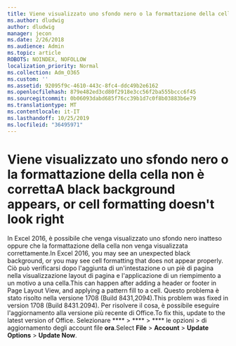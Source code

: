 ```yaml
---
title: Viene visualizzato uno sfondo nero o la formattazione della cella non è corretta
ms.author: dludwig
author: dludwig
manager: jecon
ms.date: 2/26/2018
ms.audience: Admin
ms.topic: article
ROBOTS: NOINDEX, NOFOLLOW
localization_priority: Normal
ms.collection: Adm_O365
ms.custom: ''
ms.assetid: 92095f9c-4610-443c-8fc4-ddc49b2e6162
ms.openlocfilehash: 879e482ed3cd80f2918e3cc56f2ba555bccc6f45
ms.sourcegitcommit: 0b06093dabd685f76cc39b1d7c0f8b03883b6e79
ms.translationtype: MT
ms.contentlocale: it-IT
ms.lasthandoff: 10/25/2019
ms.locfileid: "36495971"
---
```

# <a name="a-black-background-appears-or-cell-formatting-doesnt-look-right"></a><span data-ttu-id="83bfe-102">Viene visualizzato uno sfondo nero o la formattazione della cella non è corretta</span><span class="sxs-lookup"><span data-stu-id="83bfe-102">A black background appears, or cell formatting doesn't look right</span></span>

<span data-ttu-id="83bfe-103">In Excel 2016, è possibile che venga visualizzato uno sfondo nero inatteso oppure che la formattazione della cella non venga visualizzata correttamente.</span><span class="sxs-lookup"><span data-stu-id="83bfe-103">In Excel 2016, you may see an unexpected black background, or you may see cell formatting that does not appear properly.</span></span> <span data-ttu-id="83bfe-104">Ciò può verificarsi dopo l'aggiunta di un'intestazione o un piè di pagina nella visualizzazione layout di pagina e l'applicazione di un riempimento a un motivo a una cella.</span><span class="sxs-lookup"><span data-stu-id="83bfe-104">This can happen after adding a header or footer in Page Layout View, and applying a pattern fill to a cell.</span></span> <span data-ttu-id="83bfe-105">Questo problema è stato risolto nella versione 1708 (Build 8431,2094).</span><span class="sxs-lookup"><span data-stu-id="83bfe-105">This problem was fixed in version 1708 (Build 8431.2094).</span></span> <span data-ttu-id="83bfe-106">Per risolvere il cosa, è possibile eseguire l'aggiornamento alla versione più recente di Office.</span><span class="sxs-lookup"><span data-stu-id="83bfe-106">To fix this, update to the latest version of Office.</span></span> <span data-ttu-id="83bfe-107">Selezionare \*\*\*\* \> \*\*\*\* \> \*\*\*\* le opzioni \> di aggiornamento degli account file **ora**.</span><span class="sxs-lookup"><span data-stu-id="83bfe-107">Select **File** \> **Account** \> **Update Options** \> **Update Now**.</span></span>
  

